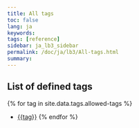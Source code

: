 ```yaml
---
title: All tags
toc: false
lang: ja
keywords:
tags: [reference]
sidebar: ja_lb3_sidebar
permalink: /doc/ja/lb3/All-tags.html
summary:
---
```


## List of defined tags

{% for tag in site.data.tags.allowed-tags %}
- [{{tag}}](tag_{{tag}}.html)
{% endfor %}
